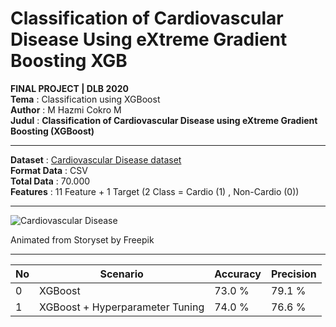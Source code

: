 # Classification of Cardiovascular Disease Using eXtreme Gradient Boosting XGB

**FINAL PROJECT | DLB 2020** \
**Tema** : Classification using XGBoost \
**Author** : M Hazmi Cokro M \
**Judul** : **Classification of Cardiovascular Disease using eXtreme Gradient Boosting (XGBoost)** 

---

**Dataset** : [Cardiovascular Disease dataset](https://www.kaggle.com/sulianova/cardiovascular-disease-dataset) \
**Format Data** : CSV \
**Total Data** : 70.000  \
**Features** : 11 Feature + 1 Target (2 Class = Cardio (1) , Non-Cardio (0))

---

![Cardiovascular Disease](https://miro.medium.com/max/500/1*f5yc5miJbqAh-b7ZNjwMlw.gif)

Animated from Storyset by Freepik

---

| No | Scenario | Accuracy | Precision |
| ------------- | ------------- | ------------- | ------------- |
| 0 | XGBoost   | 73.0 %  | 79.1 % | 
| 1 | XGBoost + Hyperparameter Tuning   | 74.0 %  | 76.6 % |
